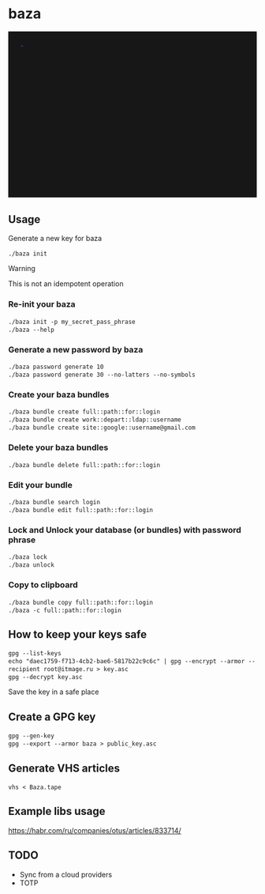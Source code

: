 # baza

![demo](contrib/Baza.gif)

## Usage

Generate a new key for baza

    ./baza init

> [!WARNING]
> This is not an idempotent operation

### Re-init your baza

    ./baza init -p my_secret_pass_phrase
    ./baza --help

### Generate a new password by baza

    ./baza password generate 10
    ./baza password generate 30 --no-latters --no-symbols

### Create your baza bundles

    ./baza bundle create full::path::for::login
    ./baza bundle create work::depart::ldap::username
    ./baza bundle create site::google::username@gmail.com

### Delete your baza bundles

    ./baza bundle delete full::path::for::login

### Edit your bundle

    ./baza bundle search login
    ./baza bundle edit full::path::for::login

### Lock and Unlock your database (or bundles) with password phrase

    ./baza lock
    ./baza unlock

### Copy to clipboard

    ./baza bundle copy full::path::for::login
    ./baza -c full::path::for::login

## How to keep your keys safe

    gpg --list-keys
    echo "daec1759-f713-4cb2-bae6-5817b22c9c6c" | gpg --encrypt --armor --recipient root@itmage.ru > key.asc
    gpg --decrypt key.asc

Save the key in a safe place

## Create a GPG key

    gpg --gen-key
    gpg --export --armor baza > public_key.asc

## Generate VHS articles

    vhs < Baza.tape

## Example libs usage

<https://habr.com/ru/companies/otus/articles/833714/>

## TODO

* Sync from a cloud providers
* TOTP
